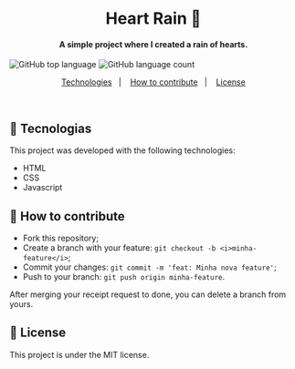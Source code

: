 <h1 align="center">
Heart Rain 💙
</h1>

<h4 align="center">
 A simple project where I created a rain of hearts.
</h4>

![GitHub top language](https://img.shields.io/github/languages/top/vop1234/AutoWriteTex_) ![GitHub language count](https://img.shields.io/github/languages/count/vop1234/AutoWriteTex_)

<p align="center">
  <a href="#rocket-technologies">Technologies</a>&nbsp;&nbsp;&nbsp;|&nbsp;&nbsp;&nbsp;
  <a href="#-how-to-contribute">How to contribute</a>&nbsp;&nbsp;&nbsp;|&nbsp;&nbsp;&nbsp;
  <a href="#memo-licença">License</a>
</p>

<br>

## :rocket: Tecnologias

This project was developed with the following technologies:

- HTML
- CSS
- Javascript

## 🤔 How to contribute

- Fork this repository;
- Create a branch with your feature: `git checkout -b <i>minha-feature</i>`;
- Commit your changes: `git commit -m 'feat: Minha nova feature'`;
- Push to your branch: `git push origin minha-feature`.

After merging your receipt request to done, you can delete a branch from yours.

## :memo: License

This project is under the MIT license.
